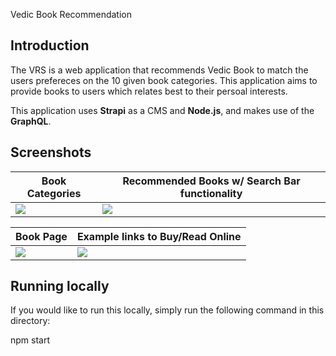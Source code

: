 Vedic Book Recommendation

## Introduction
The VRS is a web application that recommends Vedic Book to match the users prefereces on the 10 given book categories. This application aims to provide books to users which relates best to their persoal interests.

This application uses **Strapi** as a CMS and **Node.js**, and makes use of the **GraphQL**.

## Screenshots

| Book Categories                      | Recommended Books w/ Search Bar functionality | 
| ------------------------------------ | ------------------------------------ | 
| ![](https://imgur.com/09ZE3ed.png)   | ![](https://imgur.com/XXyv295.png)   | 

| Book Page                            | Example links to Buy/Read Online              | 
| ------------------------------------ | ------------------------------------ | 
| ![](https://imgur.com/AuMmVFr.png) | ![](https://imgur.com/sJ4cyHF.png) | 

## Running locally

If you would like to run this locally, simply run the following command in this directory:

npm start


